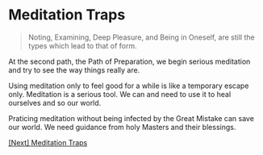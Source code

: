 # Meditation Traps

> Noting, Examining, Deep Pleasure, and Being in Oneself, are still the types which lead to that of form.

At the second path, the Path of Preparation, we begin serious meditation and try to see the way things really are.

Using meditation only to feel good for a while is like a temporary escape only. Meditation is a serious tool. We can and need to use it to heal ourselves and so our world.

Praticing meditation without being infected by the Great Mistake can save our world. We need guidance from holy Masters and their blessings.

[\[Next\] Meditation Traps](/content/12-karmic-seeds-that-never-sprout.md)
